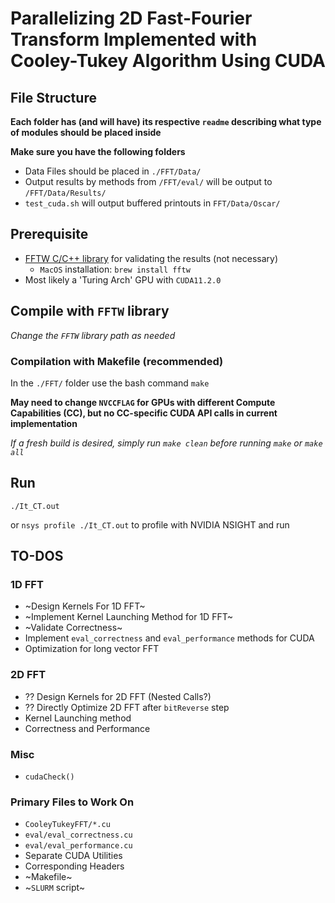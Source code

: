 # Parallelizing 2D Fast-Fourier Transform Implemented with Cooley-Tukey Algorithm Using CUDA

## File Structure
**Each folder has (and will have) its respective `readme` describing what type of modules should be placed inside**

**Make sure you have the following folders**
- Data Files should be placed in `./FFT/Data/` 
- Output results by methods from `/FFT/eval/` will be output to `/FFT/Data/Results/`
- `test_cuda.sh` will output buffered printouts in `FFT/Data/Oscar/`

## Prerequisite
- [FFTW C/C++ library](https://www.fftw.org/) for validating the results (not necessary)
    - `MacOS` installation: `brew install fftw`
- Most likely a 'Turing Arch' GPU with `CUDA11.2.0` 

## Compile with `FFTW` library
*Change the `FFTW` library path as needed*

### Compilation with Makefile (recommended)
In the `./FFT/` folder use the bash command `make`

**May need to change `NVCCFLAG` for GPUs with different Compute Capabilities (CC), but no CC-specific CUDA API calls in current implementation**

*If a fresh build is desired, simply run `make clean` before running `make` or `make all`*

## Run 
`./It_CT.out`

or `nsys profile ./It_CT.out` to profile with NVIDIA NSIGHT and run

## TO-DOS
### 1D FFT
- ~Design Kernels For 1D FFT~
- ~Implement Kernel Launching Method for 1D FFT~
- ~Validate Correctness~
- Implement `eval_correctness` and `eval_performance` methods for CUDA
- Optimization for long vector FFT

### 2D FFT
- ?? Design Kernels for 2D FFT (Nested Calls?)
- ?? Directly Optimize 2D FFT after `bitReverse` step
- Kernel Launching method
- Correctness and Performance

### Misc
- `cudaCheck()`

### Primary Files to Work On
- `CooleyTukeyFFT/*.cu`
- `eval/eval_correctness.cu`
- `eval/eval_performance.cu`
- Separate CUDA Utilities
- Corresponding Headers
- ~Makefile~
- ~`SLURM` script~
